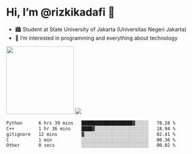 # Hi, I’m @rizkikadafi 👋
- 🏙 Student at State University of Jakarta (Universitas Negeri Jakarta)
- 👀 I’m interested in programming and everything about technology
<img height="180em" src="https://github-readme-stats.vercel.app/api?username=rizkikadafi&show_icons=true&hide_border=true&&count_private=true&include_all_commits=true" />
<img src="https://github-readme-stats.vercel.app/api/top-langs/?username=rizkikadafi&show_icons=true&hide_border=true&&count_private=true&include_all_commits=true" />

<!--START_SECTION:waka-->

```txt
Python      6 hrs 39 mins   ███████████████████▓░░░░░   78.28 %
C++         1 hr 36 mins    ████▓░░░░░░░░░░░░░░░░░░░░   18.94 %
gitignore   12 mins         ▓░░░░░░░░░░░░░░░░░░░░░░░░   02.41 %
C           1 min           ░░░░░░░░░░░░░░░░░░░░░░░░░   00.36 %
Other       0 secs          ░░░░░░░░░░░░░░░░░░░░░░░░░   00.02 %
```

<!--END_SECTION:waka-->

<!---
rizkikadafi/rizkikadafi is a ✨ special ✨ repository because its `README.md` (this file) appears on your GitHub profile.
You can click the Preview link to take a look at your changes.
--->
